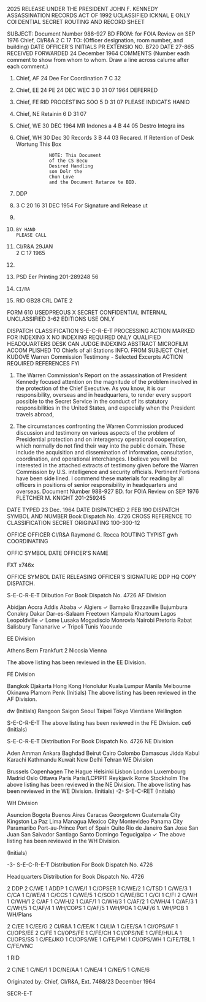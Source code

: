 2025 RELEASE UNDER THE PRESIDENT JOHN F. KENNEDY ASSASSINATION RECORDS ACT OF 1992
UCLASSIFIED
ICKNAL
E ONLY
COI DENTIAL
SECRET
ROUTING AND RECORD SHEET

SUBJECT: Document Number 988-927 BD
FROM:	for FOIA Review on SEP 1976
	Chief, CI/R&A
	2 C 17
TO: (Officer designation, room number, and building)	DATE	OFFICER'S INITIALS	PR EXTENSIO	NO. B720	DATE	27-865
	RECEIVED	FORWARDED		24 December 1964
					COMMENTS (Number eadh comment to show from whom
					to whom. Draw a line across calume after each comment.)
1.	Chief, AF	24 Dee 	For Coordination
	7 C 32

2.	Chief, EE	24 PE 24 DEC 	WEC	
	3 D 31 07	1964		DEFERRED

3.	Chief, FE		RID PROCESTING SOO
	5 D 31 07		PLEASE INDICATS HANIO

4.	Chief, NE		Retainin
	6 D 31 07

5.	Chief, WE	30 DEC 1964 MR	Indones a
	4 B 44 05			Destro
					Integra ins
6.	Chief, WH	30 Dec 30 	Records
	3 B 44 03			Recared.
					If Retention of
					Desk Wortung
					This Box

					NOTE: This Document
					of the CS Becu
					Desired Handling
					son Dolr the
					Chun Love
					and the Document Retarze te BID.
7. DDP
8. 3 C 20 16	31 DEC 1954	For Signature and Release
			ut

9.	

10.		BY HAND
		PLEASE CALL

11.	CI/R&A	29JAN	
	2 C 17	1965	
12.	
		
13. PSD 		Eer Printing 201-289248
	56
14.		CI/RA	
15. RID	GB28	CRL	DATE 2

FORM	610 USEDPREOUS	X SECRET	CONFIDENTIAL	INTERNAL	UNCLASSIFIED
3-62	EDITIONS			USE ONLY

DISPATCH
CLASSIFICATION
S-E-C-R-E-T
PROCESSING
ACTION
MARKED FOR INDEXING
X
NO INDEXING REQUIRED
ONLY QUALIFIED
HEADQUARTERS DESK
CAN JUDGE INDEXING
ABSTRACT
MICROFILM
ACCOM
PLISHED
TO
Chiefs of all Stations
INFO.
FROM
SUBJECT
Chief, KUDOVE
Warren Commission Testimony - Selected Excerpts
ACTION REQUIRED REFERENCES
FYI

1. The Warren Commission's Report on the assassination of
President Kennedy focused attention on the magnitude of the problem
involved in the protection of the Chief Executive. As you know, it is
our responsibility, overseas and in headquarters, to render every
support possible to the Secret Service in the conduct of its statutory
responsibilities in the United States, and especially when the President
travels abroad,

2. The circumstances confronting the Warren Commission
produced discussion and testimony on various aspects of the problem
of Presidential protection and on interagency operational cooperation,
which normally do not find their way into the public domain. These
include the acquisition and dissemination of information, consultation,
coordination, and operational interchanges. I believe you will be
interested in the attached extracts of testimony given before the Warren
Commission by U.S. intelligence and security officials. Pertinent
Fortions have been side lined. I commend these materials for reading
by all officers in positions of senior responsibility in headquarters and
overseas.
Document Number 988-927 BD.
for FOIA Review on SEP 1976
FLETCHER M. KNIGHT
201-259245

DATE TYPED
23 Dec. 1964
DATE DISPATCHED
2 FEB 190
DISPATCH SYMBOL AND NUMBER
Book Dispatch No. 4726
CROSS REFERENCE TO
CLASSIFICATION
SECRET
ORIGINATING
100-300-12

OFFICE
OFFICER
CI/R&A Raymond G. Rocca
ROUTING
TYPIST
gwh
COORDINATING

OFFIC SYMBOL
DATE
OFFICER'S NAME

FXT
x746x

OFFICE SYMBOL DATE
RELEASING
OFFICER'S SIGNATURE
DDP
HQ COPY DISPATCH.

S-E-C-R-E-T
Diibution For
Book Dispatch No. 4726
AF Division

Abidjan
Accra
Addis Ababa ✓
Algiers ✓
Bamako
Brazzaville
Bujumbura
Conakry
Dakar
Dar-es-Salaam
Freetown
Kampala
Khartoum
Lagos
Leopoldville ✓
Lome
Lusaka
Mogadiscio
Monrovia
Nairobi
Pretoria
Rabat
Salisbury
Tananarive ✓
Tripoli
Tunis
Yaounde

EE Division

Athens
Bern
Frankfurt 2
Nicosia
Vienna

The above listing has been
reviewed in the EE Division.

FE Division

Bangkok
Djakarta
Hong Kong
Honolulur
Kuala Lumpur
Manila
Melbourne
Okinawa
Plamom Penk
(Initials)
The above listing has been
reviewed in the AF Division.

dw
(Initials)
Rangoon
Saigon
Seoul
Taipei
Tokyo
Vientiane
Wellington

S-E-C-R-E-T
The above listing has been
reviewed in the FE Division.
себ
(Initials)

S-E-C-R-E-T
Distribution For
Book Dispatch No. 4726
NE Division

Aden
Amman
Ankara
Baghdad
Beirut
Cairo
Colombo
Damascus
Jidda
Kabul
Karachi
Kathmandu
Kuwait
New Delhi
Tehran
WE Division

Brussels
Copenhagen
The Hague
Helsinki
Lisbon
London
Luxembourg
Madrid
Oslo
Ottawa
Paris
Paris/LCPIPIT
Reykjavik
Rome
Stockholm
The above listing has been
reviewed in the NE Division.
The above listing has been
reviewed in the WE Division.
(Initials)
-2-
S-E-C-RET
(Initials)

WH Division

Asuncion
Bogota
Buenos Aires
Caracas
Georgetown
Guatemala City
Kingston
La Paz
Lima
Managua
Mexico City
Montevideo
Panama City
Paramaribo
Port-au-Prince
Port of Spain
Quito
Rio de Janeiro
San Jose
San Juan
San Salvador
Santiago
Santo Domingo
Tegucigalpa ✓
The above listing has been
reviewed in the WH Division.

(Initials)

-3-
S-E-C-R-E-T
Distribution For
Book Dispatch No. 4726

Headquarters Distribution for
Book Dispatch No. 4726

2 DDP 2 C/WE
1 ADDP 1 C/WE/1
1 C/OPSER 1 C/WE/2
1 C/TSD 1 C/WE/3
1 C/CA 1 C/WE/4
1 C/CCS 1 C/WE/5
1 C/SOD 1 C/WE/BC
1 C/CI
1 C/FI
2 C/WH
1 C/WH/1
2 C/AF 1 C/WH/2
1 C/AF/1 1 C/WH/3
1 C/AF/2 1 C/WH/4
1 C/AF/3 1 C/WH/5
1 C/AF/4 1 WH/COPS
1 C/AF/5 1 WH/POA
1 C/AF/6 1. WH/POB
1 WH/Plans

2 C/EE
1 C/EE/G 2 CI/R&A
1 C/EE/K 1 CI/LIA
1 C/EE/SA 1 CI/OPS/AF
1 CI/OPS/EE
2 C/FE 1 CI/OPS/FE
1 C/FE/CH 1 CI/OPS/NE
1 C/FE/HULA 1 CI/OPS/SS
1 C/FE/JKO 1 CI/OPS/WE
1 C/FE/PMI 1 CI/OPS/WH
1 C/FE/TBL
1 C/FE/VNC

1 RID

2 C/NE
1 C/NE/1
1 DC/NE/AA
1 C/NE/4
1 C/NE/5
1 C/NE/6

Originated by: Chief, CI/R&A, Ext. 7468/23 December 1964

SECR-E-T
